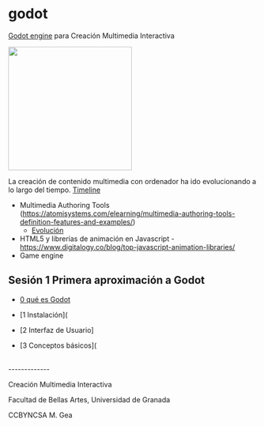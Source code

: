 # godot

[Godot engine](https://godotengine.org/)  para Creación Multimedia Interactiva 

<img src="https://kidscancode.org/godot_recipes/3.x/img/godot3_logo.png" width="250px" />


La creación de contenido multimedia con ordenador ha ido evolucionando a lo largo del tiempo. [Timeline](https://mgea.github.io/content/resources/timeline.html)

- Multimedia Authoring Tools (https://atomisystems.com/elearning/multimedia-authoring-tools-definition-features-and-examples/)
  - [Evolución](https://mgea.github.io/content/resources/autoring_tools-flashcards.html) 
- HTML5 y librerías de animación en Javascript - https://www.digitalogy.co/blog/top-javascript-animation-libraries/
- Game engine  


## Sesión 1 Primera aproximación a Godot 

* [0 qué es Godot](https://github.com/mgea/godot/wiki/Qu%C3%A9-es-Godot)

* [1 Instalación](

* [2 Interfaz de Usuario]

* [3 Conceptos básicos](





<br>
-------------

Creación Multimedia Interactiva

Facultad de Bellas Artes, Universidad de Granada 

CCBYNCSA M. Gea 




